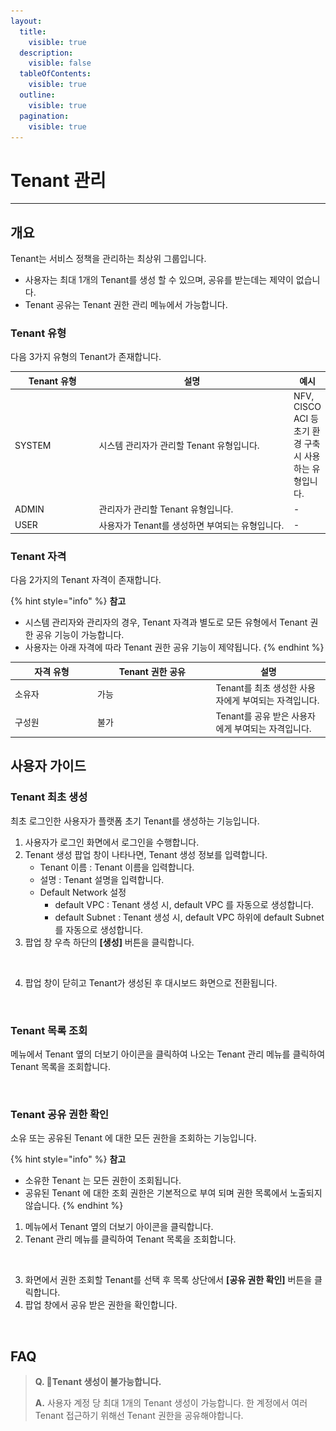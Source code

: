 ```yaml
---
layout:
  title:
    visible: true
  description:
    visible: false
  tableOfContents:
    visible: true
  outline:
    visible: true
  pagination:
    visible: true
---
```


# Tenant 관리

***

## 개요

Tenant는 서비스 정책을 관리하는 최상위 그룹입니다.

* 사용자는 최대 1개의 Tenant를 생성 할 수 있으며, 공유를 받는데는 제약이 없습니다.
* Tenant 공유는 Tenant 권한 관리 메뉴에서 가능합니다.

### Tenant 유형

다음 3가지 유형의 Tenant가 존재합니다.

<table><thead><tr><th width="135.83595113438045">Tenant 유형</th><th width="359">설명</th><th>예시</th></tr></thead><tbody><tr><td>SYSTEM</td><td>시스템 관리자가 관리할 Tenant 유형입니다.</td><td>NFV, CISCO ACI 등 초기 환경 구축 시 사용하는 유형입니다.</td></tr><tr><td>ADMIN</td><td>관리자가 관리할 Tenant 유형입니다.</td><td>-</td></tr><tr><td>USER</td><td>사용자가 Tenant를 생성하면 부여되는 유형입니다.</td><td>-</td></tr></tbody></table>

### Tenant 자격

다음 2가지의 Tenant 자격이 존재합니다.

{% hint style="info" %}
**참고**

* 시스템 관리자와 관리자의 경우, Tenant 자격과 별도로 모든 유형에서 Tenant 권한 공유 기능이 가능합니다.&#x20;
* 사용자는 아래 자격에 따라 Tenant 권한 공유 기능이 제약됩니다.
{% endhint %}

<table><thead><tr><th width="118">자격 유형</th><th width="175.59259259259258">Tenant 권한 공유</th><th>설명</th></tr></thead><tbody><tr><td>소유자</td><td>가능</td><td>Tenant를 최초 생성한 사용자에게 부여되는 자격입니다.</td></tr><tr><td>구성원</td><td>불가</td><td>Tenant를 공유 받은 사용자에게 부여되는 자격입니다.</td></tr></tbody></table>

## 사용자 가이드

### Tenant 최초 생성

최초 로그인한 사용자가 플랫폼 초기 Tenant를 생성하는 기능입니다.

1. 사용자가 로그인 화면에서 로그인을 수행합니다.
2. Tenant 생성 팝업 창이 나타나면, Tenant 생성 정보를 입력합니다.
   * Tenant 이름 : Tenant 이름을 입력합니다.
   * 설명 : Tenant 설명을 입력합니다.
   * Default Network 설정
     * default VPC : Tenant 생성 시, default VPC 를 자동으로 생성합니다.
     * default Subnet : Tenant 생성 시, default VPC 하위에 default Subnet 를 자동으로 생성합니다.
3. 팝업 창 우측 하단의 **\[생성]** 버튼을 클릭합니다.

<figure><img src=".gitbook/assets/스크린샷 2024-01-30 오후 3.34.01.png" alt=""><figcaption></figcaption></figure>

4. 팝업 창이 닫히고 Tenant가 생성된 후 대시보드 화면으로 전환됩니다.

<figure><img src=".gitbook/assets/스크린샷 2024-02-01 오후 5.55.02.png" alt=""><figcaption></figcaption></figure>

### Tenant 목록 조회

메뉴에서 Tenant 옆의 더보기 아이콘을 클릭하여 나오는 Tenant 관리 메뉴를 클릭하여 Tenant 목록을 조회합니다.

<figure><img src=".gitbook/assets/스크린샷 2024-02-01 오후 5.55.34.png" alt=""><figcaption></figcaption></figure>

### Tenant 공유 권한 확인

소유 또는 공유된 Tenant 에 대한 모든 권한을 조회하는 기능입니다.

{% hint style="info" %}
**참고**

* 소유한 Tenant 는 모든 권한이 조회됩니다.
* 공유된 Tenant 에 대한 조회 권한은 기본적으로 부여 되며 권한 목록에서 노출되지 않습니다.
{% endhint %}

1. 메뉴에서 Tenant 옆의 더보기 아이콘을 클릭합니다.
2. Tenant 관리 메뉴를 클릭하여 Tenant 목록을 조회합니다.

<figure><img src=".gitbook/assets/스크린샷 2024-02-01 오후 5.55.48.png" alt=""><figcaption></figcaption></figure>

3. 화면에서 권한 조회할 Tenant를 선택 후 목록 상단에서 **\[공유 권한 확인]** 버튼을 클릭합니다.
4. 팝업 창에서 공유 받은 권한을 확인합니다.

<figure><img src=".gitbook/assets/스크린샷 2024-02-01 오후 5.55.55.png" alt=""><figcaption></figcaption></figure>

## FAQ

> **Q. Tenant 생성이 불가능합니다.**
>
> **A.**  사용자 계정 당 최대 1개의 Tenant 생성이 가능합니다. 한 계정에서 여러 Tenant 접근하기 위해선 Tenant 권한을 공유해야합니다.
